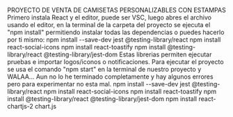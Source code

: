 PROYECTO DE VENTA DE CAMISETAS PERSONALIZABLES CON ESTAMPAS
Primero instala React y el editor, puede ser VSC, luego abres el archivo usando el editor, en la terminal de la carpeta del proyecto se ejecuta el "npm install"
permitiendo instalar todas las dependencias o puedes hacerlo por ti mismo: npm install --save-dev jest @testing-library/react npm install react-social-icons npm
install react-toastify npm install @testing-library/react @testing-library/jest-dom Estas librerias permiten ejecutar pruebas e importar logos/iconos
o notificaciones. Para ejecutar el proyecto se usa el comando "npm start" en la terminal de nuestro proyecto y WALAA... 
Aun no lo he terminado completamente y hay algunos errores pero para experimentar no esta mal.
npm install --save-dev jest @testing-library/react
npm install react-social-icons
npm install react-toastify
npm install @testing-library/react @testing-library/jest-dom
npm install react-chartjs-2 chart.js
 
 
